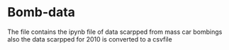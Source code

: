 # Bomb-data
The file contains the ipynb file of data scarpped from mass car bombings also the data scarpped for 2010 is converted to a csvfile
